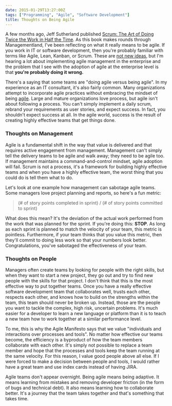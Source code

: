 ```yaml
---
date: 2015-01-29T13:27:00Z
tags: ["Programming", "Agile", "Software Development"]
title: Thoughts on Being Agile
---
```


A few months ago, Jeff Sutherland published [Scrum: The Art of Doing Twice the Work in Half the Time](http://www.amazon.com/Scrum-Doing-Twice-Work-Half-ebook/dp/B00JI54HCU/ref=tmm_kin_swatch_0?_encoding=UTF8&sr=&qid=). As this book makes rounds through Managementland, I've been reflecting on what it really means to be agile. If you work in IT or software development, then you're probably familiar with terms like Agile, Lean, Kanban, or Scrum. These are [not new ideas](https://hbr.org/1986/01/the-new-new-product-development-game/ar/1), but I'm hearing a lot about implementing agile management in the enterprise and the problem that I see with the adoption of agile at the enterprise level is that **you're probably doing it wrong.**

There's a saying that some teams are "doing agile versus being agile".  In my experience as an IT consultant, it's also fairly common.  Many organizations attempt to incorporate agile practices without embracing the mindset of being [agile](http://agilemanifesto.org/). Large and mature organizations love process, but agile isn't about following a process. You can't simply implement a daily scrum, rebrand your requirements as user stories, and expect success. In fact, you shouldn't expect success at all. In the agile world, success is the result of creating highly effective teams that get things done.

### Thoughts on Management

Agile is a fundamental shift in the way that value is delivered and that requires active engagement from management.  Management can't simply tell the delivery teams to be agile and walk away; they need to be agile too. If management maintains a command-and-control mindset, agile adoption will fail. Scrum is not a process, it's a framework for building highly effective teams and when you have a highly effective team, the worst thing that you could do is tell them what to do.

Let's look at one example how management can sabotage agile teams. Some managers love project planning and reports, so here's a fun metric:

> (# of story points completed in sprint) / (# of story points committed to sprint)

What does this mean?  It's the deviation of the actual work performed from the work that was planned for the sprint. If you're doing this: **STOP**. As long as each sprint is planned to match the velocity of your team, this metric is pointless. Furthermore, if your team thinks that you value this metric, then they'll commit to doing less work so that your numbers look better. Congratulations, you've sabotaged the effectiveness of your team.

### Thoughts on People

Managers often create teams by looking for people with the right skills, but when they want to start a new project, they go out and try to find new people with the skills for that project. I don't think that this is the most effective way to put together teams. Once you have a really effective software development team that collaborates well, trusts each other, respects each other, and knows how to build on the strengths within the team, this team should never be broken up. Instead, those are the people you want to tackle the complex, high risk, uncertain problems. It's much easier for a developer to learn a new language or platform than it is to teach a new team how to work together at a similar performance level.

To me, this is why the Agile Manifesto says that we value "individuals and interactions over processes and tools". No matter how effective our teams become, the efficiency is a byproduct of how the team members collaborate with each other. It's simply not possible to replace a team member and hope that the processes and tools keep the team running at the same velocity. For this reason, I value good people above all else. If I were forced to make a decision between people and tools, I would rather have a great team and use index cards instead of having JIRA.

Agile teams don't appear overnight. Being agile means being adaptive. It means learning from mistakes and removing developer friction (in the form of bugs and technical debt). It also means learning how to collaborate better. It's a journey that the team takes together and that's something that takes time.
